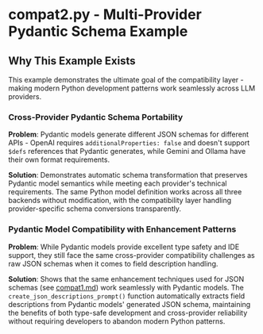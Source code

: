 # compat2.py - Multi-Provider Pydantic Schema Example

## Why This Example Exists

This example demonstrates the ultimate goal of the compatibility layer - making modern Python development patterns work seamlessly across LLM providers.

### Cross-Provider Pydantic Schema Portability
**Problem**: Pydantic models generate different JSON schemas for different APIs - OpenAI requires `additionalProperties: false` and doesn't support `$defs` references that Pydantic generates, while Gemini and Ollama have their own format requirements.

**Solution**: Demonstrates automatic schema transformation that preserves Pydantic model semantics while meeting each provider's technical requirements. The same Python model definition works across all three backends without modification, with the compatibility layer handling provider-specific schema conversions transparently.

### Pydantic Model Compatibility with Enhancement Patterns
**Problem**: While Pydantic models provide excellent type safety and IDE support, they still face the same cross-provider compatibility challenges as raw JSON schemas when it comes to field description handling.

**Solution**: Shows that the same enhancement techniques used for JSON schemas (see [compat1.md](compat1.md)) work seamlessly with Pydantic models. The `create_json_descriptions_prompt()` function automatically extracts field descriptions from Pydantic models' generated JSON schema, maintaining the benefits of both type-safe development and cross-provider reliability without requiring developers to abandon modern Python patterns.